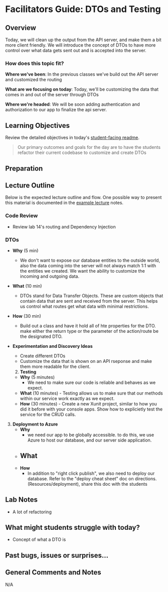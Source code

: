 # Facilitators Guide: DTOs and Testing

## Overview

Today, we will clean up the output from the API server, and make them a bit more client friendly. We will introduce the concept of DTOs to have more control over what data gets sent out and is accepted into the server.

### How does this topic fit?

**Where we've been**:
In the previous classes we've build out the API server and customized the routing

**What are we focusing on today**:
Today, we'll be customizing the data that comes in and out of the server through DTOs

**Where we're headed**:
We will be soon adding authentication and authorization to our app to finalize the api server.

## Learning Objectives

Review the detailed objectives in today's [student-facing readme](../README.md).

> Our primary outcomes and goals for the day are to have the students refactor their current codebase to customize and create DTOs

## Preparation


## Lecture Outline

Below is the expected lecture outline and flow. One possible way to present this material is documented in the [example lecture](../LECTURE-NOTES.md) notes.

### Code Review

- Review lab 14's routing and Dependency Injection

### DTOs

- **Why** (5 min)
  - We don't want to expose our database entities to the outside world, also the data coming into the server will not always match 1:1 with the entities we created. We want the ability to customize the incoming and outgoing data.
- **What** (10 min)
  - DTOs stand for Data Transfer Objects. These are custom objects that contain data that are sent and received from the server. This helps us control what routes get what data with minimal restrictions.
- **How** (30 min)
  - Build out a class and have it hold all of hte properties for the DTO. make either the return type or the parameter of the action/route be the designated DTO.
- **Experimentation and Discovery Ideas**
  - Create different DTOs
  - Customize the data that is shown on an API rseponse and make them more readable for the client.

  2. **Testing**
    - **Why** (5 minutes)
        - We need to make sure our code is reliable and behaves as we expect. 
  - **What** (10 minutes)
        - Testing allows us to make sure that our methods within our service work exactly as we expect. 
  - **How** (30 minutes)
        - Create a new Xunit project, similar to how you did it before with your console apps. Show how to explicietly test the service for the CRUD calls. 

3. **Deployment to Azure**
    - **Why**
        - we need our app to be globally accessible. to do this, we use Azure to host our database, and our server side application. 
    - **What**
        - 
    - **How**
         - In addition to "right click publish", we also need to deploy our database. Refer to the "deploy cheat sheet" doc on directions. (Resources/deployment), share this doc with the students

## Lab Notes
- A lot of refactoring

## What might students struggle with today?
- Concept of what a DTO is

## Past bugs, issues or surprises...


## General Comments and Notes

N/A